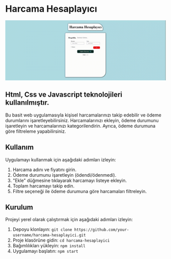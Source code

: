 # Harcama Hesaplayıcı
![](prj.gif)

## Html, Css ve Javascript teknolojileri kullanılmıştır.

Bu basit web uygulamasıyla kişisel harcamalarınızı takip edebilir ve ödeme durumlarını işaretleyebilirsiniz. Harcamalarınızı ekleyin, ödeme durumunu işaretleyin ve harcamalarınızı kategorilendirin. Ayrıca, ödeme durumuna göre filtreleme yapabilirsiniz.

## Kullanım

Uygulamayı kullanmak için aşağıdaki adımları izleyin:

1. Harcama adını ve fiyatını girin.
2. Ödeme durumunu işaretleyin (ödendi/ödenmedi).
3. "Ekle" düğmesine tıklayarak harcamayı listeye ekleyin.
4. Toplam harcamayı takip edin.
5. Filtre seçeneği ile ödeme durumuna göre harcamaları filtreleyin.

## Kurulum

Projeyi yerel olarak çalıştırmak için aşağıdaki adımları izleyin:

1. Depoyu klonlayın: `git clone https://github.com/your-username/harcama-hesaplayici.git`
2. Proje klasörüne gidin: `cd harcama-hesaplayici`
3. Bağımlılıkları yükleyin: `npm install`
4. Uygulamayı başlatın: `npm start`

